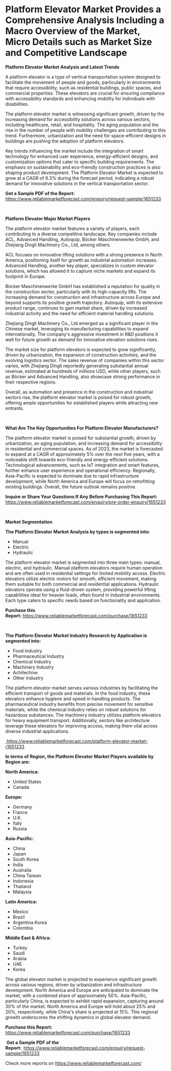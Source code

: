 <p><h1>Platform Elevator Market Provides a Comprehensive Analysis Including a Macro Overview of the Market, Micro Details such as Market Size and Competitive Landscape</h1></p><p><strong>Platform Elevator Market Analysis and Latest Trends</strong></p>
<p><p>A platform elevator is a type of vertical transportation system designed to facilitate the movement of people and goods, particularly in environments that require accessibility, such as residential buildings, public spaces, and commercial properties. These elevators are crucial for ensuring compliance with accessibility standards and enhancing mobility for individuals with disabilities.</p><p>The platform elevator market is witnessing significant growth, driven by the increasing demand for accessibility solutions across various sectors, including healthcare, retail, and hospitality. The aging population and the rise in the number of people with mobility challenges are contributing to this trend. Furthermore, urbanization and the need for space-efficient designs in buildings are pushing the adoption of platform elevators.</p><p>Key trends influencing the market include the integration of smart technology for enhanced user experience, energy-efficient designs, and customization options that cater to specific building requirements. The emphasis on sustainability and eco-friendly construction practices is also shaping product development. The Platform Elevator Market is expected to grow at a CAGR of 6.3% during the forecast period, indicating a robust demand for innovative solutions in the vertical transportation sector.</p></p>
<p><strong>Get a Sample PDF of the Report:&nbsp;</strong> <a href="https://www.reliablemarketforecast.com/enquiry/request-sample/1651233?utm_campaign=2384&utm_medium=2&utm_source=Github&utm_content=ia&utm_term=08042025&utm_id=platform-elevator">https://www.reliablemarketforecast.com/enquiry/request-sample/1651233</a></p>
<p>&nbsp;</p>
<p><strong>Platform Elevator Major Market Players</strong></p>
<p><p>The platform elevator market features a variety of players, each contributing to a diverse competitive landscape. Key companies include ACL, Advanced Handling, Autoquip, Böcker Maschinenwerke GmbH, and Zhejiang Dingli Machinery Co., Ltd, among others. </p><p>ACL focuses on innovative lifting solutions with a strong presence in North America, positioning itself for growth as industrial automation increases. Advanced Handling, another key player, specializes in custom elevator solutions, which has allowed it to capture niche markets and expand its footprint in Europe.</p><p>Böcker Maschinenwerke GmbH has established a reputation for quality in the construction sector, particularly with its high-capacity lifts. The increasing demand for construction and infrastructure across Europe and beyond supports its positive growth trajectory. Autoquip, with its extensive product range, continues to gain market share, driven by increased industrial activity and the need for efficient material handling solutions.</p><p>Zhejiang Dingli Machinery Co., Ltd emerged as a significant player in the Chinese market, leveraging its manufacturing capabilities to expand internationally. The company's aggressive investment in R&D positions it well for future growth as demand for innovative elevation solutions rises.</p><p>The market size for platform elevators is expected to grow significantly, driven by urbanization, the expansion of construction activities, and the evolving logistics sector. The sales revenue of companies within this sector varies, with Zhejiang Dingli reportedly generating substantial annual revenue, estimated at hundreds of millions USD, while other players, such as Böcker and Advanced Handling, also showcase strong performance in their respective regions.</p><p>Overall, as automation and presence in the construction and industrial sectors rise, the platform elevator market is poised for robust growth, offering ample opportunities for established players while attracting new entrants.</p></p>
<p>&nbsp;</p>
<p><strong>What Are The Key Opportunities For Platform Elevator Manufacturers?</strong></p>
<p><p>The platform elevator market is poised for substantial growth, driven by urbanization, an aging population, and increasing demand for accessibility in residential and commercial spaces. As of 2023, the market is forecasted to expand at a CAGR of approximately 5% over the next five years, with a noticeable shift towards eco-friendly and energy-efficient solutions. Technological advancements, such as IoT integration and smart features, further enhance user experience and operational efficiency. Regionally, Asia-Pacific is expected to dominate due to rapid infrastructure development, while North America and Europe will focus on retrofitting existing buildings. Overall, the future outlook remains positive.</p></p>
<p><strong>Inquire or Share Your Questions If Any Before Purchasing This Report:</strong> <a href="https://www.reliablemarketforecast.com/enquiry/pre-order-enquiry/1651233?utm_campaign=2384&utm_medium=2&utm_source=Github&utm_content=ia&utm_term=08042025&utm_id=platform-elevator">https://www.reliablemarketforecast.com/enquiry/pre-order-enquiry/1651233</a></p>
<p>&nbsp;</p>
<p><strong>Market Segmentation</strong></p>
<p><strong>The Platform Elevator Market Analysis by types is segmented into:</strong></p>
<p><ul><li>Manual</li><li>Electric</li><li>Hydraulic</li></ul></p>
<p><p>The platform elevator market is segmented into three main types: manual, electric, and hydraulic. Manual platform elevators require human operation and are often used in residential settings for limited mobility access. Electric elevators utilize electric motors for smooth, efficient movement, making them suitable for both commercial and residential applications. Hydraulic elevators operate using a fluid-driven system, providing powerful lifting capabilities ideal for heavier loads, often found in industrial environments. Each type caters to specific needs based on functionality and application.</p></p>
<p><strong>Purchase this Report:&nbsp;</strong><a href="https://www.reliablemarketforecast.com/purchase/1651233?utm_campaign=2384&utm_medium=2&utm_source=Github&utm_content=ia&utm_term=08042025&utm_id=platform-elevator">https://www.reliablemarketforecast.com/purchase/1651233</a></p>
<p>&nbsp;</p>
<p><strong>The Platform Elevator Market Industry Research by Application is segmented into:</strong></p>
<p><ul><li>Food Industry</li><li>Pharmaceutical Industry</li><li>Chemical Industry</li><li>Machinery Industry</li><li>Achitechive</li><li>Other Industry</li></ul></p>
<p><p>The platform elevator market serves various industries by facilitating the efficient transport of goods and materials. In the food industry, these elevators enhance hygiene and speed in handling products. The pharmaceutical industry benefits from precise movement for sensitive materials, while the chemical industry relies on robust solutions for hazardous substances. The machinery industry utilizes platform elevators for heavy equipment transport. Additionally, sectors like architecture leverage these elevators for improving access, making them vital across diverse industrial applications.</p></p>
<p><a href="https://www.reliablemarketforecast.com/platform-elevator-market-r1651233?utm_campaign=2384&utm_medium=2&utm_source=Github&utm_content=ia&utm_term=08042025&utm_id=platform-elevator">&nbsp;https://www.reliablemarketforecast.com/platform-elevator-market-r1651233</a></p>
<p><strong>In terms of Region, the Platform Elevator Market Players available by Region are:</strong></p>
<p>
    <p> <strong> North America: </strong>
        <ul>
            <li>United States</li>
            <li>Canada</li>
        </ul>
        </p> 
    <p> <strong> Europe: </strong>
        <ul>
            <li>Germany</li>
            <li>France</li>
            <li>U.K.</li>
            <li>Italy</li>
            <li>Russia</li>
        </ul>
        </p> 
    <p> <strong> Asia-Pacific: </strong>
        <ul>
            <li>China</li>
            <li>Japan</li>
            <li>South Korea</li>
            <li>India</li>
            <li>Australia</li>
            <li>China Taiwan</li>
            <li>Indonesia</li>
            <li>Thailand</li>
            <li>Malaysia</li>
        </ul>
        </p> 
    <p> <strong> Latin America: </strong>
        <ul>
            <li>Mexico</li>
            <li>Brazil</li>
            <li>Argentina Korea</li>
            <li>Colombia</li>
        </ul>
        </p> 
    <p> <strong> Middle East & Africa: </strong>
        <ul>
            <li>Turkey</li>
            <li>Saudi</li>
            <li>Arabia</li>
            <li>UAE</li>
            <li>Korea</li>
        </ul>
    </p>
    </p>
<p><p>The global elevator market is projected to experience significant growth across various regions, driven by urbanization and infrastructure development. North America and Europe are anticipated to dominate the market, with a combined share of approximately 50%. Asia-Pacific, particularly China, is expected to exhibit rapid expansion, capturing around 30% of the market. North America and Europe will hold about 25% and 20%, respectively, while China's share is projected at 15%. This regional growth underscores the shifting dynamics in global elevator demand.</p></p>
<p><strong>Purchase this Report: </strong><a href="https://www.reliablemarketforecast.com/purchase/1651233?utm_campaign=2384&utm_medium=2&utm_source=Github&utm_content=ia&utm_term=08042025&utm_id=platform-elevator">https://www.reliablemarketforecast.com/purchase/1651233</a></p>
<p>&nbsp;<strong>Get a Sample PDF of the Report:&nbsp;&nbsp;</strong><a href="https://www.reliablemarketforecast.com/enquiry/request-sample/1651233?utm_campaign=2384&utm_medium=2&utm_source=Github&utm_content=ia&utm_term=08042025&utm_id=platform-elevator">https://www.reliablemarketforecast.com/enquiry/request-sample/1651233</a></p>
<p><strong></strong></p>
<p>Check more reports on <a href="https://www.reliablemarketforecast.com/?utm_campaign=2384&utm_medium=2&utm_source=Github&utm_content=ia&utm_term=08042025&utm_id=platform-elevator">https://www.reliablemarketforecast.com/</a></p>